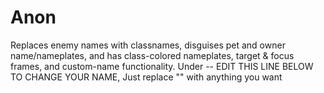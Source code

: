 # Anon
Replaces enemy names with classnames, disguises pet and owner name/nameplates, and has class-colored nameplates, target & focus frames, and custom-name functionality.
Under -- EDIT THIS LINE BELOW TO CHANGE YOUR NAME, Just replace "" with anything you want
